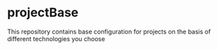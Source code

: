 # projectBase
This repository contains base configuration for projects on the basis of different technologies you choose
